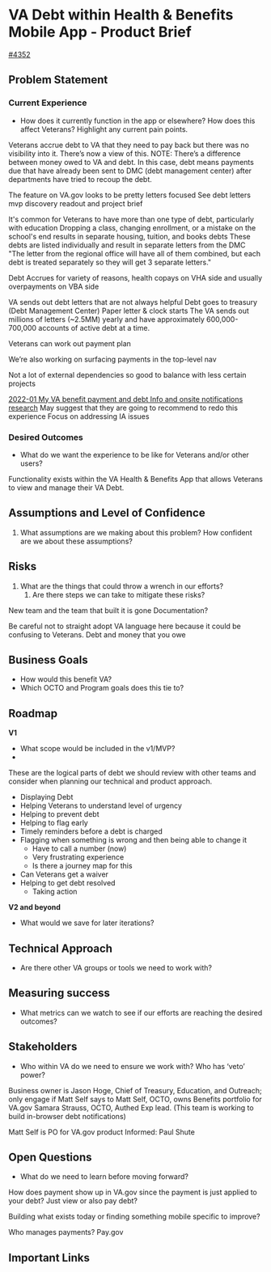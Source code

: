 # VA Debt within Health & Benefits Mobile App - Product Brief 

[#4352](https://app.zenhub.com/workspaces/va-mobile-60f1a34998bc75000f2a489f/issues/gh/department-of-veterans-affairs/va-mobile-app/4352)

## Problem Statement

### Current Experience ###

* How does it currently function in the app or elsewhere?  How does this affect Veterans?  Highlight any current pain points.

Veterans accrue debt to VA that they need to pay back but there was no visibility into it.  There’s now a view of this.
NOTE: There’s a difference between money owed to VA and debt. In this case, debt means payments due that have already been sent to DMC (debt management center) after departments have tried to recoup the debt. 

The feature on VA.gov looks to be pretty letters focused
See debt letters mvp discovery readout and project brief


It's common for Veterans to have more than one type of debt, particularly with education
Dropping a class, changing enrollment, or a mistake on the school's end results in separate housing, tuition, and books debts
These debts are listed individually and result in separate letters from the DMC
"The letter from the regional office will have all of them combined, but each debt is treated separately so they will get 3 separate letters."

Debt
Accrues for variety of reasons, health copays on VHA side and usually overpayments on VBA side

VA sends out debt letters that are not always helpful
Debt goes to treasury (Debt Management Center)
Paper letter & clock starts
The VA sends out millions of letters (~2.5MM) yearly and have approximately 600,000-700,000 accounts of active debt at a time.

Veterans can work out payment plan

We’re also working on surfacing payments in the top-level nav 

Not a lot of external dependencies so good to balance with less certain projects

[2022-01 My VA benefit payment and debt Info and onsite notifications research](https://github.com/department-of-veterans-affairs/va.gov-research-repository/issues/64)
May suggest that they are going to recommend to redo this experience
Focus on addressing IA issues

### Desired Outcomes ###

* What do we want the experience to be like for Veterans and/or other users?

Functionality exists within the VA Health & Benefits App that allows Veterans to view and manage their VA Debt.

## Assumptions and Level of Confidence

1. What assumptions are we making about this problem?  How confident are we about these assumptions?

## Risks

1. What are the things that could throw a wrench in our efforts? 
    1.  Are there steps we can take to mitigate these risks?
  
New team and the team that built it is gone
Documentation?

Be careful not to straight adopt VA language here because it could be confusing to Veterans.
Debt and money that you owe


## Business Goals
* How would this benefit VA?
* Which OCTO and Program goals does this tie to?

## Roadmap

**V1**

* What scope would be included in the v1/MVP?
* 
These are the logical parts of debt we should review with other teams and consider when planning our technical and product approach. 
* Displaying Debt
* Helping Veterans to understand level of urgency 
* Helping to prevent debt
* Helping to flag early
* Timely reminders before a debt is charged
* Flagging when something is wrong and then being able to change it
  * Have to call a number (now)
  * Very frustrating experience
  * Is there a journey map for this
* Can Veterans get a waiver
* Helping to get debt resolved
  * Taking action


**V2 and beyond**

* What would we save for later iterations?

## Technical Approach

*	Are there other VA groups or tools we need to work with?

## Measuring success 

*	What metrics can we watch to see if our efforts are reaching the desired outcomes?

## Stakeholders

* Who within VA do we need to ensure we work with?  Who has ‘veto’ power?

Business owner is Jason Hoge, Chief of Treasury, Education, and Outreach; only engage if Matt Self says to
Matt Self, OCTO, owns Benefits portfolio for VA.gov 
Samara Strauss, OCTO, Authed Exp lead. (This team is working to build in-browser debt notifications)

Matt Self is PO for VA.gov product
Informed: Paul Shute

## Open Questions

* What do we need to learn before moving forward?

How does payment show up in VA.gov since the payment is just applied to your debt?
Just view or also pay debt?

Building what exists today or finding something mobile specific to improve?

Who manages payments?
Pay.gov 


## Important Links
